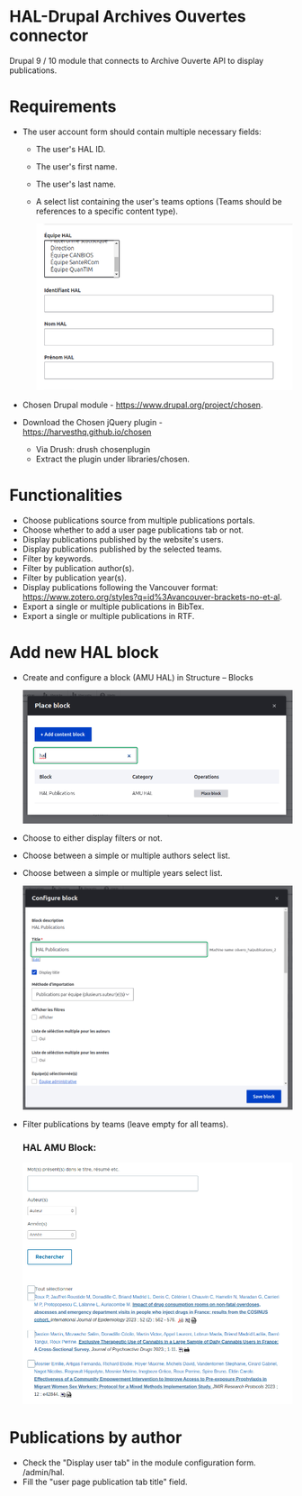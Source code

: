 # HAL-Drupal Archives Ouvertes connector
Drupal 9 / 10 module that connects to Archive Ouverte API to display publications.

# Requirements
* The user account form should contain multiple necessary fields:
  * The user's HAL ID.
  * The user's first name.
  * The user's last name.
  * A select list containing the user's teams options (Teams should be references to a specific content type).
    
    ![User account fields](screenshots/user_fields_created_by_hal_module.png)
    
* Chosen Drupal module - https://www.drupal.org/project/chosen.
* Download the Chosen jQuery plugin - https://harvesthq.github.io/chosen
  * Via Drush: drush chosenplugin
  * Extract the plugin under libraries/chosen.

# Functionalities
* Choose publications source from multiple publications portals.
* Choose whether to add a user page publications tab or not.
* Display publications published by the website's users.
* Display publications published by the selected teams.
* Filter by keywords.
* Filter by publication author(s).
* Filter by publication year(s).
* Display publications following the Vancouver format:
https://www.zotero.org/styles?q=id%3Avancouver-brackets-no-et-al.
* Export a single or multiple publications in BibTex.
* Export a single or multiple publications in RTF.

# Add new HAL block
* Create and configure a block (AMU HAL) in Structure – Blocks
  
  ![HAL AMU block](screenshots/block_hal.png)
 
* Choose to either display filters or not.
* Choose between a simple or multiple authors select list.
* Choose between a simple or multiple years select list.
  
  ![HAL AMU block configuration](screenshots/block_hal_configuration.png)
  
* Filter publications by teams (leave empty for all teams).

  ### HAL AMU Block:
  ![HAL Block output](screenshots/affichage_de_block_HAL_AMU.png)

# Publications by author
* Check the "Display user tab" in the module configuration form. /admin/hal.
* Fill the "user page publication tab title" field.

